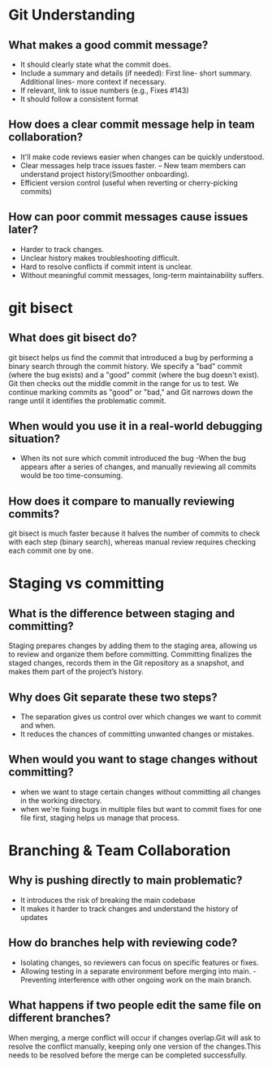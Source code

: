 # Git Understanding

## What makes a good commit message?
- It should clearly state what the commit does.
- Include a summary and details (if needed):  First line- short summary. Additional lines- more context if necessary.
- If relevant, link to issue numbers (e.g., Fixes #143)
- It should follow a consistent format

## How does a clear commit message help in team collaboration?

- It'll make code reviews easier when changes can be quickly understood.
- Clear messages help trace issues faster.
– New team members can understand project history(Smoother onboarding).
- Efficient version control (useful when reverting or cherry-picking commits)

## How can poor commit messages cause issues later?

- Harder to track changes.
- Unclear history makes troubleshooting difficult.
- Hard to resolve conflicts if commit intent is unclear.
- Without meaningful commit messages, long-term maintainability suffers.


# git bisect

## What does git bisect do?
git bisect helps us find the commit that introduced a bug by performing a binary search through the commit history.
We specify a "bad" commit (where the bug exists) and a "good" commit (where the bug doesn't exist). Git then checks out the middle commit in the range for us to test.
We continue marking commits as "good" or "bad," and Git narrows down the range until it identifies the problematic commit.

## When would you use it in a real-world debugging situation?
- When its not sure which commit introduced the bug
-When the bug appears after a series of changes, and manually reviewing all commits would be too time-consuming.

## How does it compare to manually reviewing commits?
git bisect is much faster because it halves the number of commits to check with each step (binary search), whereas manual review requires checking each commit one by one.

# Staging vs committing

## What is the difference between staging and committing?
Staging prepares changes by adding them to the staging area, allowing us to review and organize them before committing. Committing finalizes the staged changes, records them in the Git repository as a snapshot, and makes them part of the project’s history.

## Why does Git separate these two steps?
- The separation gives us control over which changes we want to commit and when.
- It reduces the chances of committing unwanted changes or mistakes.

## When would you want to stage changes without committing?
- when we want to stage certain changes without committing all changes in the working directory.
- when we're fixing bugs in multiple files but want to commit fixes for one file first, staging helps us manage that process.


#  Branching & Team Collaboration

## Why is pushing directly to main problematic?
- It introduces the risk of breaking the main codebase
- It makes it harder to track changes and understand the history of updates

## How do branches help with reviewing code?
- Isolating changes, so reviewers can focus on specific features or fixes.
- Allowing testing in a separate environment before merging into main.
-Preventing interference with other ongoing work on the main branch.

## What happens if two people edit the same file on different branches?
When merging, a merge conflict will occur if changes overlap.Git will ask to resolve the conflict manually, keeping only one version of the changes.This needs to be resolved before the merge can be completed successfully.